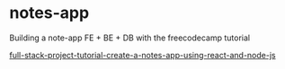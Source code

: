# notes-app

Building a note-app FE + BE + DB with the freecodecamp tutorial

[full-stack-project-tutorial-create-a-notes-app-using-react-and-node-js](https://www.freecodecamp.org/news/full-stack-project-tutorial-create-a-notes-app-using-react-and-node-js/)
